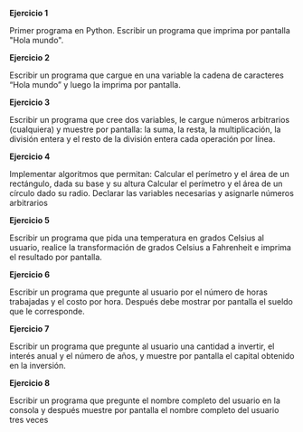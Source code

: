 
**Ejercicio 1**

Primer programa en Python. Escribir un programa que imprima por pantalla "Hola mundo".

**Ejercicio 2**

Escribir un programa que cargue en una variable la cadena de caracteres “Hola mundo” y luego la imprima por pantalla.

 **Ejercicio 3**

Escribir un programa que cree dos variables, le cargue números arbitrarios (cualquiera) y muestre por pantalla: la suma, la resta, la multiplicación, la división entera y el resto de la división entera cada operación por línea.


**Ejercicio 4**

Implementar algoritmos que permitan:
Calcular el perímetro y el área de un rectángulo, dada su base y su altura
Calcular el perímetro y el área de un círculo dado su radio.
Declarar las variables necesarias y asignarle números arbitrarios

**Ejercicio 5**

Escribir un programa que pida una temperatura en grados Celsius al usuario, realice la transformación de grados Celsius a Fahrenheit e imprima el resultado por pantalla.

**Ejercicio 6**

Escribir un programa que pregunte al usuario por el número de horas trabajadas y el costo por hora. Después debe mostrar por pantalla el sueldo que le corresponde.

**Ejercicio 7**

Escribir un programa que pregunte al usuario una cantidad a invertir, el interés anual y el número de años, y muestre por pantalla el capital obtenido en la inversión.

**Ejercicio 8**

Escribir un programa que pregunte el nombre completo del usuario en la consola y después muestre por pantalla el nombre completo del usuario tres veces
